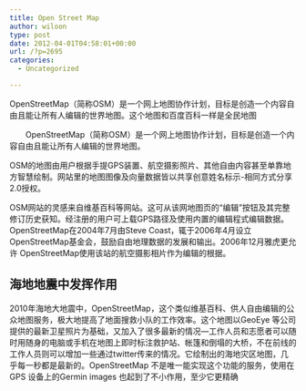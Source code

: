```yaml
---
title: Open Street Map
author: wiloon
type: post
date: 2012-04-01T04:58:01+00:00
url: /?p=2695
categories:
  - Uncategorized

---
```

OpenStreetMap（简称OSM）是一个网上地图协作计划，目标是创造一个内容自由且能让所有人编辑的世界地图。这个地图和百度百科一样是全民地图

<div id="lemmaContent-0">
  　　OpenStreetMap（简称OSM）是一个网上地图协作计划，目标是创造一个内容自由且能让所有人编辑的世界地图。</p> 
  
  <div>
  </div>
  
  <p>
    OSM的地图由用户根据手提GPS装置、航空摄影照片、其他自由内容甚至单靠地方智慧绘制。网站里的地图图像及向量数据皆以共享创意姓名标示-相同方式分享2.0授权。
  </p>
  
  <div>
  </div>
  
  <p>
    OSM网站的灵感来自维基百科等网站。这可从该网地图页的“编辑”按钮及其完整修订历史获知。经注册的用户可上载GPS路径及使用内置的编辑程式编辑数据。
 OpenStreetMap在2004年7月由Steve Coast，辄于2006年4月设立OpenStreetMap基金会，鼓励自由地理数据的发展和输出。2006年12月雅虎更允许 OpenStreetMap使用该站的航空摄影相片作为编辑的根据。
  </p>
  
  <div>
  </div>
  
  <h2>
    海地地震中发挥作用
  </h2>
  
  <p>
    2010年海地大地震中，OpenStreetMap，这个类似维基百科、供人自由编辑的公众地图服务，极大地提高了地面搜救小队的工作效率。这个地图以GeoEye 等公司提供的最新卫星照片为基础，又加入了很多最新的情况—工作人员和志愿者可以随时用随身的电脑或手机在地图上即时标注救护站、帐篷和倒塌的大桥，不在前线的工作人员则可以增加一些通过twitter传来的情况。它绘制出的海地灾区地图，几乎每一秒都是最新的。OpenStreetMap 不是唯一能实现这个功能的服务，使用在GPS 设备上的Germin images 也起到了不小作用，至少它更精确
  </p>
</div>